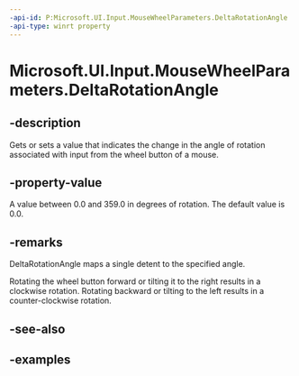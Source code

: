 ```yaml
---
-api-id: P:Microsoft.UI.Input.MouseWheelParameters.DeltaRotationAngle
-api-type: winrt property
---
```


# Microsoft.UI.Input.MouseWheelParameters.DeltaRotationAngle

<!--
public float DeltaRotationAngle { get; set; }
-->

## -description

Gets or sets a value that indicates the change in the angle of rotation associated with input from the wheel button of a mouse.

## -property-value

A value between 0.0 and 359.0 in degrees of rotation. The default value is 0.0.

## -remarks

DeltaRotationAngle maps a single detent to the specified angle.

Rotating the wheel button forward or tilting it to the right results in a clockwise rotation. Rotating backward or tilting to the left results in a counter-clockwise rotation.

## -see-also

## -examples
